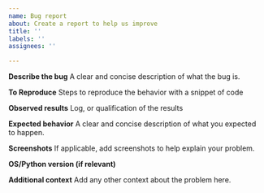 ```yaml
---
name: Bug report
about: Create a report to help us improve
title: ''
labels: ''
assignees: ''

---
```


**Describe the bug**
A clear and concise description of what the bug is.

**To Reproduce**
Steps to reproduce the behavior with a snippet of code

**Observed results**
Log, or qualification of the results

**Expected behavior**
A clear and concise description of what you expected to happen.

**Screenshots**
If applicable, add screenshots to help explain your problem.

**OS/Python version (if relevant)**

**Additional context**
Add any other context about the problem here.
